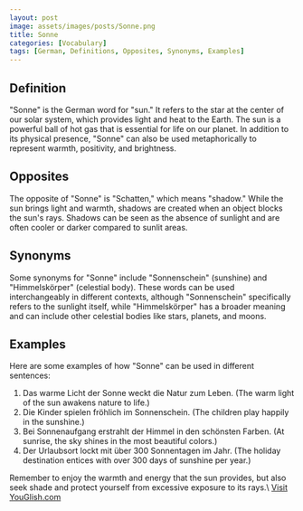 ```yaml
---
layout: post
image: assets/images/posts/Sonne.png
title: Sonne
categories: [Vocabulary]
tags: [German, Definitions, Opposites, Synonyms, Examples]
---
```


## Definition
"Sonne" is the German word for "sun." It refers to the star at the center of our solar system, which provides light and heat to the Earth. The sun is a powerful ball of hot gas that is essential for life on our planet. In addition to its physical presence, "Sonne" can also be used metaphorically to represent warmth, positivity, and brightness.

## Opposites
The opposite of "Sonne" is "Schatten," which means "shadow." While the sun brings light and warmth, shadows are created when an object blocks the sun's rays. Shadows can be seen as the absence of sunlight and are often cooler or darker compared to sunlit areas.

## Synonyms
Some synonyms for "Sonne" include "Sonnenschein" (sunshine) and "Himmelskörper" (celestial body). These words can be used interchangeably in different contexts, although "Sonnenschein" specifically refers to the sunlight itself, while "Himmelskörper" has a broader meaning and can include other celestial bodies like stars, planets, and moons.

## Examples
Here are some examples of how "Sonne" can be used in different sentences:

1. Das warme Licht der Sonne weckt die Natur zum Leben. (The warm light of the sun awakens nature to life.)
2. Die Kinder spielen fröhlich im Sonnenschein. (The children play happily in the sunshine.)
3. Bei Sonnenaufgang erstrahlt der Himmel in den schönsten Farben. (At sunrise, the sky shines in the most beautiful colors.)
4. Der Urlaubsort lockt mit über 300 Sonnentagen im Jahr. (The holiday destination entices with over 300 days of sunshine per year.)

Remember to enjoy the warmth and energy that the sun provides, but also seek shade and protect yourself from excessive exposure to its rays.\ <a id="yg-widget-0" class="youglish-widget" data-query="Sonne" data-lang="german" data-components="8412" data-auto-start="0" data-bkg-color="theme_light" data-title="How%20to%20pronounce%20Sonne%20in%20German"  rel="nofollow" href="https://youglish.com">Visit YouGlish.com</a><script async src="https://youglish.com/public/emb/widget.js" charset="utf-8"></script>